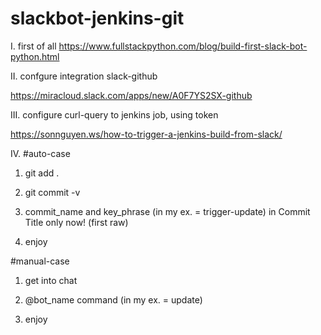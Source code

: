 # slackbot-jenkins-git
I. first of all https://www.fullstackpython.com/blog/build-first-slack-bot-python.html

II. confgure integration slack-github

https://miracloud.slack.com/apps/new/A0F7YS2SX-github

III. configure curl-query to jenkins job, using token

https://sonnguyen.ws/how-to-trigger-a-jenkins-build-from-slack/

IV. 
#auto-case

1. git add .

2. git commit -v

3. commit_name and key_phrase (in my ex. = trigger-update) in Commit Title only now! (first raw)

4. enjoy

#manual-case

1. get into chat

2. @bot_name command (in my ex. = update)

3. enjoy


